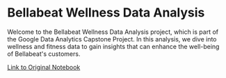 # Bellabeat Wellness Data Analysis

Welcome to the Bellabeat Wellness Data Analysis project, which is part of the Google Data Analytics Capstone Project. In this analysis, we dive into wellness and fitness data to gain insights that can enhance the well-being of Bellabeat's customers.

[Link to Original Notebook](https://www.kaggle.com/code/dieegogutierrez/google-data-analytics-capstone-project-bellabeat)
